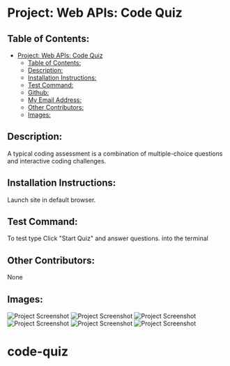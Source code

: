 # Project: Web APIs: Code Quiz


## Table of Contents: 
- [Project: Web APIs: Code Quiz](#project-web-apis-code-quiz)
  - [Table of Contents:](#table-of-contents)
  - [Description:](#description)
  - [Installation Instructions:](#installation-instructions)
  - [Test Command:](#test-command)
  - [Github:](#github)
  - [My Email Address:](#my-email-address)
  - [Other Contributors:](#other-contributors)
  - [Images:](#images)


## Description:
A typical coding assessment is a combination of multiple-choice questions and interactive coding challenges.

## Installation Instructions: 
Launch site in default browser.

## Test Command: 
To test type Click "Start Quiz" and answer questions. into the terminal


## Other Contributors:
None

## Images:

![Project Screenshot](./Assets/LaunchPage.png)
![Project Screenshot](./Assets/AskQuestionExample.png)
![Project Screenshot](./Assets/CorrectAnswerExample.png)
![Project Screenshot](./Assets/WrongAnswerExample.png)
![Project Screenshot](./Assets/FinishPageExample.png)
![Project Screenshot](./Assets/HighScoreExample.png)
# code-quiz

